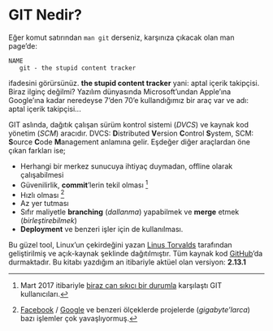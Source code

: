 # GIT Nedir?

Eğer komut satırından `man git` derseniz, karşınıza çıkacak olan man page’de:

    NAME
       git - the stupid content tracker

ifadesini görürsünüz. **the stupid content tracker** yani: aptal içerik
takipçisi. Biraz ilginç değilmi? Yazılım dünyasında Microsoft’undan Apple’ına
Google’ına kadar neredeyse 7’den 70’e kullandığımız bir araç var ve adı: aptal
içerik takipçisi...

GIT aslında, dağıtık çalışan sürüm kontrol sistemi (*DVCS*) ve kaynak kod
yönetim (*SCM*) aracıdır. DVCS: **D**istributed **V**ersion **C**ontrol
**S**ystem, SCM: **S**ource **C**ode **M**anagement anlamına gelir. Eşdeğer
diğer araçlardan öne çıkan farkları ise;

* Herhangi bir merkez sunucuya ihtiyaç duymadan, offline olarak çalışabilmesi
* Güvenilirlik, **commit**’lerin tekil olması [^1]
* Hızlı olması [^2]
* Az yer tutması
* Sıfır maliyetle **branching** (*dallanma*) yapabilmek ve **merge** etmek (*birleştirebilmek*)
* **Deployment** ve benzeri işler için de kullanılması.

Bu güzel tool, Linux’un çekirdeğini yazan [Linus Torvalds][4] tarafından
geliştirilmiş ve açık-kaynak şeklinde dağıtılmıştır. Tüm kaynak kod [GitHub][5]’da
durmaktadır. Bu kitabı yazdığım an itibariyle aktüel olan versiyon: **2.13.1**


[^1]: Mart 2017 itibariyle [biraz can sıkıcı bir durumla][1] karşılaştı GIT kullanıcıları.
[^2]: [Facebook][2] / [Google][3] ve benzeri ölçeklerde projelerde (*gigabyte’larca*) bazı işlemler çok yavaşlıyormuş.

[1]: https://github.com/blog/2338-sha-1-collision-detection-on-github-com
[2]: https://code.facebook.com/posts/218678814984400/scaling-mercurial-at-facebook/
[3]: http://www.primordia.com/blog/2010/01/23/why-google-uses-mercurial-over-git/
[4]: https://en.wikipedia.org/wiki/Linus_Torvalds
[5]: https://github.com/git/
